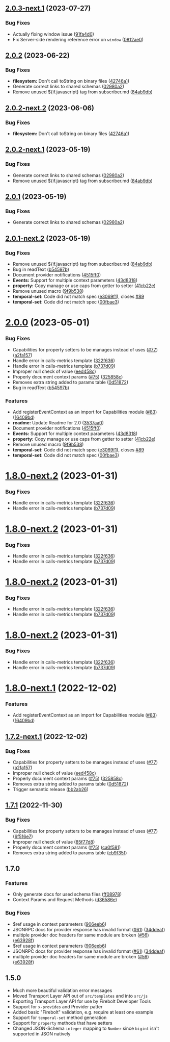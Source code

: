 ## [2.0.3-next.1](https://github.com/rdkcentral/firebolt-openrpc/compare/v2.0.2...v2.0.3-next.1) (2023-07-27)


### Bug Fixes

* Actually fixing window issue ([91fa4d0](https://github.com/rdkcentral/firebolt-openrpc/commit/91fa4d0f43aa49ec6db6e27e76e33dff0dcba6b4))
* Fix Server-side rendering reference error on `window` ([0812ae0](https://github.com/rdkcentral/firebolt-openrpc/commit/0812ae075698ec1180d03a3693a322fb8cf1efa6))

## [2.0.2](https://github.com/rdkcentral/firebolt-openrpc/compare/v2.0.1...v2.0.2) (2023-06-22)


### Bug Fixes

* **filesystem:** Don't call toString on binary files ([42746a1](https://github.com/rdkcentral/firebolt-openrpc/commit/42746a19af3cbd59481649914bca5cfaf76b6a16))
* Generate correct links to shared schemas ([02980a2](https://github.com/rdkcentral/firebolt-openrpc/commit/02980a2fe79bc2328ae08fbf00e5439c474f6c17))
* Remove unused ${if.javascript} tag from subscriber.md ([84ab9db](https://github.com/rdkcentral/firebolt-openrpc/commit/84ab9dbec90971f44900773b2c2fc30a059e3d03))

## [2.0.2-next.2](https://github.com/rdkcentral/firebolt-openrpc/compare/v2.0.2-next.1...v2.0.2-next.2) (2023-06-06)


### Bug Fixes

* **filesystem:** Don't call toString on binary files ([42746a1](https://github.com/rdkcentral/firebolt-openrpc/commit/42746a19af3cbd59481649914bca5cfaf76b6a16))

## [2.0.2-next.1](https://github.com/rdkcentral/firebolt-openrpc/compare/v2.0.1...v2.0.2-next.1) (2023-05-19)


### Bug Fixes

* Generate correct links to shared schemas ([02980a2](https://github.com/rdkcentral/firebolt-openrpc/commit/02980a2fe79bc2328ae08fbf00e5439c474f6c17))
* Remove unused ${if.javascript} tag from subscriber.md ([84ab9db](https://github.com/rdkcentral/firebolt-openrpc/commit/84ab9dbec90971f44900773b2c2fc30a059e3d03))

## [2.0.1](https://github.com/rdkcentral/firebolt-openrpc/compare/v2.0.0...v2.0.1) (2023-05-19)

### Bug Fixes

* Generate correct links to shared schemas ([02980a2](https://github.com/rdkcentral/firebolt-openrpc/commit/02980a2fe79bc2328ae08fbf00e5439c474f6c17))

## [2.0.1-next.2](https://github.com/rdkcentral/firebolt-openrpc/compare/v2.0.1-next.1...v2.0.1-next.2) (2023-05-19)


### Bug Fixes

* Remove unused ${if.javascript} tag from subscriber.md ([84ab9db](https://github.com/rdkcentral/firebolt-openrpc/commit/84ab9dbec90971f44900773b2c2fc30a059e3d03))
* Bug in readText ([b54597b](https://github.com/rdkcentral/firebolt-openrpc/commit/b54597bc96881e0a20b29f2303dae2fe68099b51))
* Document provider notifications ([4515ff0](https://github.com/rdkcentral/firebolt-openrpc/commit/4515ff01151a82e055c911ccf5e885ffd0411d24))
* **Events:** Support for multiple context parameters ([43d8318](https://github.com/rdkcentral/firebolt-openrpc/commit/43d83180130e75a183b62be8c01e4138e78b651b))
* **property:** Copy manage or use caps from getter to setter ([41cb22e](https://github.com/rdkcentral/firebolt-openrpc/commit/41cb22eb81a3a82706bafd0548c6d4f7e90bf879))
* Remove unused macro ([9f9b538](https://github.com/rdkcentral/firebolt-openrpc/commit/9f9b53846a2e6834a1b83ca26153d743fc308dd0))
* **temporal-set:** Code did not match spec ([e3069f1](https://github.com/rdkcentral/firebolt-openrpc/commit/e3069f1fdc0ba06c6e82e5596a29b161b30d6f02)), closes [#89](https://github.com/rdkcentral/firebolt-openrpc/issues/89)
* **temporal-set:** Code did not match spec ([00fbae3](https://github.com/rdkcentral/firebolt-openrpc/commit/00fbae3fee20046c4d3fd8cebeb76f6025d27b9a))


# [2.0.0](https://github.com/rdkcentral/firebolt-openrpc/compare/v1.7.1...v2.0.0) (2023-05-01)


### Bug Fixes

* Capabilities for property setters to be manages instead of uses ([#77](https://github.com/rdkcentral/firebolt-openrpc/issues/77)) ([a2fa157](https://github.com/rdkcentral/firebolt-openrpc/commit/a2fa157fac3ace0c3cec9f283b59bc4768e17373))
* Handle error in calls-metrics template ([322f636](https://github.com/rdkcentral/firebolt-openrpc/commit/322f636ca627c7c95ae58a16e8d3b334cf5ff3e2))
* Handle error in calls-metrics template ([b737d09](https://github.com/rdkcentral/firebolt-openrpc/commit/b737d09f9d5b22c63cae75f2992f324b8a1541cb))
* Improper null check of value ([eed458c](https://github.com/rdkcentral/firebolt-openrpc/commit/eed458c57eb8ba5701ea86097338041b79f88848))
* Properly document context params ([#75](https://github.com/rdkcentral/firebolt-openrpc/issues/75)) ([325858c](https://github.com/rdkcentral/firebolt-openrpc/commit/325858c98116edd4708eacce644bbdb95a2e18e4))
* Removes extra string added to params table ([0d51872](https://github.com/rdkcentral/firebolt-openrpc/commit/0d5187266a1466cefded2ac50a7e44aa4ef1a2df))
* Bug in readText ([b54597b](https://github.com/rdkcentral/firebolt-openrpc/commit/b54597bc96881e0a20b29f2303dae2fe68099b51))


### Features

* Add registerEventContext as an import for Capabilities module ([#83](https://github.com/rdkcentral/firebolt-openrpc/issues/83)) ([16409bd](https://github.com/rdkcentral/firebolt-openrpc/commit/16409bda1de97487493078e8cbe782b295b57412))
* **readme:** Update Readme for 2.0 ([3537aa0](https://github.com/rdkcentral/firebolt-openrpc/commit/3537aa01f5ec15efa7f202edcf2cde8e5b57d74f))
* Document provider notifications ([4515ff0](https://github.com/rdkcentral/firebolt-openrpc/commit/4515ff01151a82e055c911ccf5e885ffd0411d24))
* **Events:** Support for multiple context parameters ([43d8318](https://github.com/rdkcentral/firebolt-openrpc/commit/43d83180130e75a183b62be8c01e4138e78b651b))
* **property:** Copy manage or use caps from getter to setter ([41cb22e](https://github.com/rdkcentral/firebolt-openrpc/commit/41cb22eb81a3a82706bafd0548c6d4f7e90bf879))
* Remove unused macro ([9f9b538](https://github.com/rdkcentral/firebolt-openrpc/commit/9f9b53846a2e6834a1b83ca26153d743fc308dd0))
* **temporal-set:** Code did not match spec ([e3069f1](https://github.com/rdkcentral/firebolt-openrpc/commit/e3069f1fdc0ba06c6e82e5596a29b161b30d6f02)), closes [#89](https://github.com/rdkcentral/firebolt-openrpc/issues/89)
* **temporal-set:** Code did not match spec ([00fbae3](https://github.com/rdkcentral/firebolt-openrpc/commit/00fbae3fee20046c4d3fd8cebeb76f6025d27b9a))


# [1.8.0-next.2](https://github.com/rdkcentral/firebolt-openrpc/compare/v1.8.0-next.1...v1.8.0-next.2) (2023-01-31)


### Bug Fixes

* Handle error in calls-metrics template ([322f636](https://github.com/rdkcentral/firebolt-openrpc/commit/322f636ca627c7c95ae58a16e8d3b334cf5ff3e2))
* Handle error in calls-metrics template ([b737d09](https://github.com/rdkcentral/firebolt-openrpc/commit/b737d09f9d5b22c63cae75f2992f324b8a1541cb))

# [1.8.0-next.2](https://github.com/rdkcentral/firebolt-openrpc/compare/v1.8.0-next.1...v1.8.0-next.2) (2023-01-31)


### Bug Fixes

* Handle error in calls-metrics template ([322f636](https://github.com/rdkcentral/firebolt-openrpc/commit/322f636ca627c7c95ae58a16e8d3b334cf5ff3e2))
* Handle error in calls-metrics template ([b737d09](https://github.com/rdkcentral/firebolt-openrpc/commit/b737d09f9d5b22c63cae75f2992f324b8a1541cb))

# [1.8.0-next.2](https://github.com/rdkcentral/firebolt-openrpc/compare/v1.8.0-next.1...v1.8.0-next.2) (2023-01-31)


### Bug Fixes

* Handle error in calls-metrics template ([322f636](https://github.com/rdkcentral/firebolt-openrpc/commit/322f636ca627c7c95ae58a16e8d3b334cf5ff3e2))
* Handle error in calls-metrics template ([b737d09](https://github.com/rdkcentral/firebolt-openrpc/commit/b737d09f9d5b22c63cae75f2992f324b8a1541cb))

# [1.8.0-next.2](https://github.com/rdkcentral/firebolt-openrpc/compare/v1.8.0-next.1...v1.8.0-next.2) (2023-01-31)


### Bug Fixes

* Handle error in calls-metrics template ([322f636](https://github.com/rdkcentral/firebolt-openrpc/commit/322f636ca627c7c95ae58a16e8d3b334cf5ff3e2))
* Handle error in calls-metrics template ([b737d09](https://github.com/rdkcentral/firebolt-openrpc/commit/b737d09f9d5b22c63cae75f2992f324b8a1541cb))

# [1.8.0-next.1](https://github.com/rdkcentral/firebolt-openrpc/compare/v1.7.2-next.1...v1.8.0-next.1) (2022-12-02)


### Features

* Add registerEventContext as an import for Capabilities module ([#83](https://github.com/rdkcentral/firebolt-openrpc/issues/83)) ([16409bd](https://github.com/rdkcentral/firebolt-openrpc/commit/16409bda1de97487493078e8cbe782b295b57412))

## [1.7.2-next.1](https://github.com/rdkcentral/firebolt-openrpc/compare/v1.7.1...v1.7.2-next.1) (2022-12-02)


### Bug Fixes

* Capabilities for property setters to be manages instead of uses ([#77](https://github.com/rdkcentral/firebolt-openrpc/issues/77)) ([a2fa157](https://github.com/rdkcentral/firebolt-openrpc/commit/a2fa157fac3ace0c3cec9f283b59bc4768e17373))
* Improper null check of value ([eed458c](https://github.com/rdkcentral/firebolt-openrpc/commit/eed458c57eb8ba5701ea86097338041b79f88848))
* Properly document context params ([#75](https://github.com/rdkcentral/firebolt-openrpc/issues/75)) ([325858c](https://github.com/rdkcentral/firebolt-openrpc/commit/325858c98116edd4708eacce644bbdb95a2e18e4))
* Removes extra string added to params table ([0d51872](https://github.com/rdkcentral/firebolt-openrpc/commit/0d5187266a1466cefded2ac50a7e44aa4ef1a2df))
* Trigger semantic release ([bb2ab26](https://github.com/rdkcentral/firebolt-openrpc/commit/bb2ab26b76e7515c0770f79d0ea65a436c930915))

## [1.7.1](https://github.com/rdkcentral/firebolt-openrpc/compare/v1.7.0...v1.7.1) (2022-11-30)


### Bug Fixes

* Capabilities for property setters to be manages instead of uses ([#77](https://github.com/rdkcentral/firebolt-openrpc/issues/77)) ([6f516e7](https://github.com/rdkcentral/firebolt-openrpc/commit/6f516e7ef32cf4a8de78b8ccb5992805d8b57c5b))
* Improper null check of value ([85f77d8](https://github.com/rdkcentral/firebolt-openrpc/commit/85f77d8d10c6170c67ba642307cb12fd145e255e))
* Properly document context params ([#75](https://github.com/rdkcentral/firebolt-openrpc/issues/75)) ([ca0f581](https://github.com/rdkcentral/firebolt-openrpc/commit/ca0f5811dca8016d147a1a012fca8518107f65a1))
* Removes extra string added to params table ([cb9f35f](https://github.com/rdkcentral/firebolt-openrpc/commit/cb9f35f2e2cb70504b078b17ecb3a08b17c97359))

## 1.7.0

### Features

* Only generate docs for used schema files ([ff08978](https://github.com/rdkcentral/firebolt-openrpc/commit/ff08978477ef8eb048c9f4c9d9a96e2fe66fc868))
* Context Params and Request Methods ([d36586e](https://github.com/rdkcentral/firebolt-openrpc/commit/d36586e76ce5ff864012a97be10c71123f97f191))

### Bug Fixes

* $ref usage in context parameters ([906eeb6](https://github.com/rdkcentral/firebolt-openrpc/commit/906eeb6c3750594dd18e0c88a4ad86d22ad13897))
* JSONRPC docs for provider response has invalid format ([#61](https://github.com/rdkcentral/firebolt-openrpc/issues/61)) ([34ddeaf](https://github.com/rdkcentral/firebolt-openrpc/commit/34ddeaf7345074a894f901464d366b6eb4488e51))
* multiple provider doc headers for same module are broken ([#56](https://github.com/rdkcentral/firebolt-openrpc/issues/56)) ([e63928f](https://github.com/rdkcentral/firebolt-openrpc/commit/e63928f5160c9d4227f3207c8a7c90495245ff7a))
* $ref usage in context parameters ([906eeb6](https://github.com/rdkcentral/firebolt-openrpc/commit/906eeb6c3750594dd18e0c88a4ad86d22ad13897))
* JSONRPC docs for provider response has invalid format ([#61](https://github.com/rdkcentral/firebolt-openrpc/issues/61)) ([34ddeaf](https://github.com/rdkcentral/firebolt-openrpc/commit/34ddeaf7345074a894f901464d366b6eb4488e51))
* multiple provider doc headers for same module are broken ([#56](https://github.com/rdkcentral/firebolt-openrpc/issues/56)) ([e63928f](https://github.com/rdkcentral/firebolt-openrpc/commit/e63928f5160c9d4227f3207c8a7c90495245ff7a))

## 1.5.0

- Much more beautiful validation error messages
- Moved Transport Layer API out of `src/templates` and into `src/js`
- Exporting Transport Layer API for use by Firebolt Developer Tools
- Support for `x-provides` and Provider patter
- Added basic "Firebolt" validation, e.g. require at least one example
- Support for `temporal-set` method generation
- Support for `property` methods that have setters
- Changed JSON-Schema `integer` mapping to `Number` since `bigint` isn't supported in JSON natively
